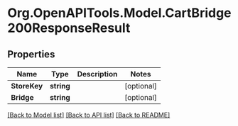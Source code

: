 # Org.OpenAPITools.Model.CartBridge200ResponseResult

## Properties

Name | Type | Description | Notes
------------ | ------------- | ------------- | -------------
**StoreKey** | **string** |  | [optional] 
**Bridge** | **string** |  | [optional] 

[[Back to Model list]](../README.md#documentation-for-models) [[Back to API list]](../README.md#documentation-for-api-endpoints) [[Back to README]](../README.md)

